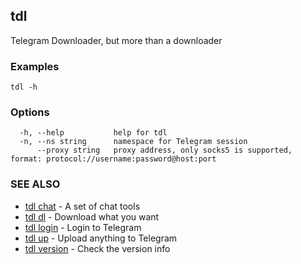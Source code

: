 ## tdl

Telegram Downloader, but more than a downloader

### Examples

```
tdl -h
```

### Options

```
  -h, --help           help for tdl
  -n, --ns string      namespace for Telegram session
      --proxy string   proxy address, only socks5 is supported, format: protocol://username:password@host:port
```

### SEE ALSO

* [tdl chat](tdl_chat.md)	 - A set of chat tools
* [tdl dl](tdl_dl.md)	 - Download what you want
* [tdl login](tdl_login.md)	 - Login to Telegram
* [tdl up](tdl_up.md)	 - Upload anything to Telegram
* [tdl version](tdl_version.md)	 - Check the version info

